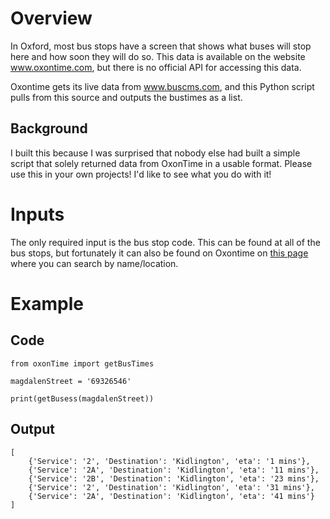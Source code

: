 # Overview
In Oxford, most bus stops have a screen that shows what buses will stop here and how soon they will do so.
This data is available on the website www.oxontime.com, but there is no official API for accessing this data.

Oxontime gets its live data from www.buscms.com, and this Python script pulls from this source and outputs the bustimes as a list.

## Background
I built this because I was surprised that nobody else had built a simple script that solely returned data from OxonTime in a usable format.
Please use this in your own projects! I'd like to see what you do with it!

# Inputs

The only required input is the bus stop code. This can be found at all of the bus stops, but fortunately it can also be found on Oxontime on [this page](http://www.oxontime.com/livetimes.shtml?q=) where you can search by name/location.

# Example

## Code

``` 
from oxonTime import getBusTimes

magdalenStreet = '69326546'

print(getBusess(magdalenStreet))
```

## Output

``` 
[
    {'Service': '2', 'Destination': 'Kidlington', 'eta': '1 mins'},
    {'Service': '2A', 'Destination': 'Kidlington', 'eta': '11 mins'},
    {'Service': '2B', 'Destination': 'Kidlington', 'eta': '23 mins'},
    {'Service': '2', 'Destination': 'Kidlington', 'eta': '31 mins'},
    {'Service': '2A', 'Destination': 'Kidlington', 'eta': '41 mins'}
]
```

